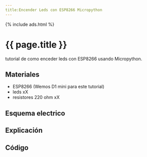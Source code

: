 ```yaml
---
title:Encender Leds con ESP8266 Micropython
---
```

{% include ads.html %}

# {{ page.title }}

tutorial de como enceder leds con ESP8266 usando Micropython.

## Materiales 
- ESP8266 (Wemos D1 mini para este tutorial)
- leds xX
- resistores 220 ohm xX

## Esquema electrico

## Explicación

## Código



